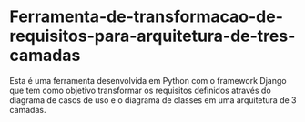 Ferramenta-de-transformacao-de-requisitos-para-arquitetura-de-tres-camadas
==========================================================================

Esta é uma ferramenta desenvolvida em Python com o framework Django que tem como objetivo transformar os requisitos definidos através do diagrama de casos de uso e o diagrama de classes em uma arquitetura de 3 camadas.
